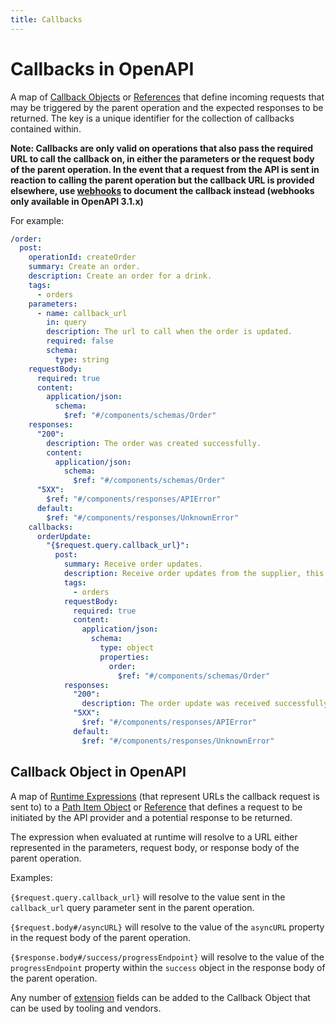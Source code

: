 ```yaml
---
title: Callbacks
---
```

# Callbacks in OpenAPI

A map of [Callback Objects](/openapi/paths/operations/callbacks#callback-object) or [References](/openapi/references) that define incoming requests that may be triggered by the parent operation and the expected responses to be returned. The key is a unique identifier for the collection of callbacks contained within.

**Note: Callbacks are only valid on operations that also pass the required URL to call the callback on, in either the parameters or the request body of the parent operation. In the event that a request from the API is sent in reaction to calling the parent operation but the callback URL is provided elsewhere, use [webhooks](/openapi/webhooks) to document the callback instead (webhooks only available in OpenAPI 3.1.x)**

For example:

```yaml
/order:
  post:
    operationId: createOrder
    summary: Create an order.
    description: Create an order for a drink.
    tags:
      - orders
    parameters:
      - name: callback_url
        in: query
        description: The url to call when the order is updated.
        required: false
        schema:
          type: string
    requestBody:
      required: true
      content:
        application/json:
          schema:
            $ref: "#/components/schemas/Order"
    responses:
      "200":
        description: The order was created successfully.
        content:
          application/json:
            schema:
              $ref: "#/components/schemas/Order"
      "5XX":
        $ref: "#/components/responses/APIError"
      default:
        $ref: "#/components/responses/UnknownError"
    callbacks:
      orderUpdate:
        "{$request.query.callback_url}":
          post:
            summary: Receive order updates.
            description: Receive order updates from the supplier, this will be called whenever the status of an order changes.
            tags:
              - orders
            requestBody:
              required: true
              content:
                application/json:
                  schema:
                    type: object
                    properties:
                      order:
                        $ref: "#/components/schemas/Order"
            responses:
              "200":
                description: The order update was received successfully.
              "5XX":
                $ref: "#/components/responses/APIError"
              default:
                $ref: "#/components/responses/UnknownError"
```

## Callback Object in OpenAPI

A map of [Runtime Expressions](/openapi/references#runtime-expression) (that represent URLs the callback request is sent to) to a [Path Item Object](/openapi/paths#path-item-object) or [Reference](/openapi/references) that defines a request to be initiated by the API provider and a potential response to be returned.

The expression when evaluated at runtime will resolve to a URL either represented in the parameters, request body, or response body of the parent operation.

Examples:

`{$request.query.callback_url}` will resolve to the value sent in the `callback_url` query parameter sent in the parent operation.

`{$request.body#/asyncURL}` will resolve to the value of the `asyncURL` property in the request body of the parent operation.

`{$response.body#/success/progressEndpoint}` will resolve to the value of the `progressEndpoint` property within the `success` object in the response body of the parent operation.

Any number of [extension](/openapi/extensions) fields can be added to the Callback Object that can be used by tooling and vendors.
